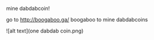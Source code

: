 mine dabdabcoin!

go to <http://boogaboo.ga/> boogaboo to mine dabdabcoins

 ![alt text](one dabdab coin.png)
